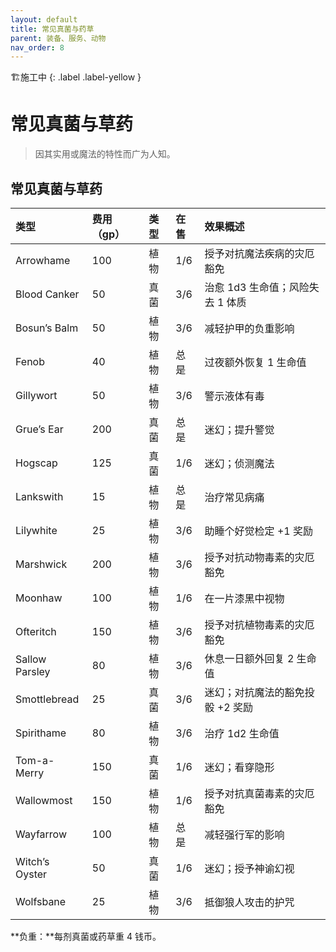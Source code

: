 ```yaml
---
layout: default
title: 常见真菌与药草
parent: 装备、服务、动物
nav_order: 8
---
```


🏗️施工中
{: .label .label-yellow }

# 常见真菌与草药

> 因其实用或魔法的特性而广为人知。

## 常见真菌与草药

| 类型           | 费用（gp） | 类型 | 在售 | 效果概述                         |
| :------------- | :--------- | :--- | :--- | :------------------------------- |
| Arrowhame      | 100        | 植物 | 1/6  | 授予对抗魔法疾病的灾厄豁免       |
| Blood Canker   | 50         | 真菌 | 3/6  | 治愈 1d3 生命值；风险失去 1 体质 |
| Bosun’s Balm   | 50         | 植物 | 3/6  | 减轻护甲的负重影响               |
| Fenob          | 40         | 植物 | 总是 | 过夜额外恢复 1 生命值            |
| Gillywort      | 50         | 植物 | 3/6  | 警示液体有毒                     |
| Grue’s Ear     | 200        | 真菌 | 总是 | 迷幻；提升警觉                   |
| Hogscap        | 125        | 真菌 | 1/6  | 迷幻；侦测魔法                   |
| Lankswith      | 15         | 植物 | 总是 | 治疗常见病痛                     |
| Lilywhite      | 25         | 植物 | 3/6  | 助睡个好觉检定 +1 奖励           |
| Marshwick      | 200        | 植物 | 3/6  | 授予对抗动物毒素的灾厄豁免       |
| Moonhaw        | 100        | 植物 | 1/6  | 在一片漆黑中视物                 |
| Ofteritch      | 150        | 植物 | 3/6  | 授予对抗植物毒素的灾厄豁免       |
| Sallow Parsley | 80         | 植物 | 3/6  | 休息一日额外回复 2 生命值        |
| Smottlebread   | 25         | 真菌 | 3/6  | 迷幻；对抗魔法的豁免投骰 +2 奖励 |
| Spirithame     | 80         | 植物 | 3/6  | 治疗 1d2 生命值                  |
| Tom-a-Merry    | 150        | 真菌 | 1/6  | 迷幻；看穿隐形                   |
| Wallowmost     | 150        | 植物 | 1/6  | 授予对抗真菌毒素的灾厄豁免       |
| Wayfarrow      | 100        | 植物 | 总是 | 减轻强行军的影响                 |
| Witch’s Oyster | 50         | 真菌 | 1/6  | 迷幻；授予神谕幻视               |
| Wolfsbane      | 25         | 植物 | 3/6  | 抵御狼人攻击的护咒               |

**负重：**每剂真菌或药草重 4 钱币。
